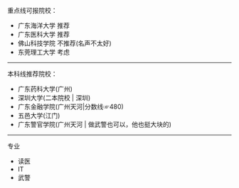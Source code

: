 重点线可报院校：

- 广东海洋大学 推荐
- 广东医科大学  推荐
- 佛山科技学院  不推荐(名声不太好)
- 东莞理工大学  考虑

---



本科线推荐院校：

- 广东药科大学(广州)
- 深圳大学(二本院校 | 深圳)
- 广东金融学院(广州天河|分数线☞480)
- 五邑大学(江门)
- 广东警官学院(广州天河 | 做武警也可以，他也挺大块的)

---

专业

- 读医
- IT
- 武警
